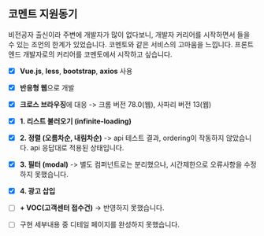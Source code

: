 ## 코멘트 지원동기

비전공자 출신이라 주변에 개발자가 많이 없다보니, 개발자 커리어를 시작하면서 들을 수 있는 조언의 한계가 있었습니다. 코멘토와 같은 서비스의 고마움을 느낍니다. 프론트엔드 개발자로의 커리어를 코멘토에서 시작하고 싶습니다.


- [x] **Vue.js**, **less**, **bootstrap**, **axios** 사용

- [x] **반응형 웹**으로 개발

- [x] **크로스 브라우징**에 대응 -> 크롬 버전 78.0(웹), 사파리 버전 13(웹)

- [x] **1. 리스트 불러오기 (infinite-loading)**

- [x] **2. 정렬 (오름차순, 내림차순)** -> api 테스트 결과, ordering이 작동하지 않았습니다. api 응답대로 적용된 상태입니다.

- [x] **3. 필터 (modal)** -> 별도 컴퍼넌트로는 분리했으나, 시간제한으로 오류사항을 수정하지 못했습니다.

- [x] **4. 광고 삽입**

- [ ] **+ VOC(고객센터 접수건)** -> 반영하지 못했습니다.

- [ ] 구현 세부내용 중 디테일 페이지를 완성하지 못했습니다.

